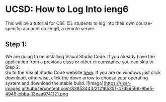 # **UCSD: How to Log Into ieng6**
This will be a tutorial for CSE 15L students to log into their own course-specific account on ieng6, a remote server.
## Step 1:
We are going to be installing Visual Studio Code. If you already have the application from a previous class or other circumstance you can skip to Step 2.\
Go to the Visual Studio Code website [here](https://code.visualstudio.com/). If you are on windows just click download, otherwise, click the down arrow to choose your operating system and download the stable build.
![image](https://user-images.githubusercontent.com/83853443/212165351-47d59569-9be5-4949-bbba-13eaa9741121.png

